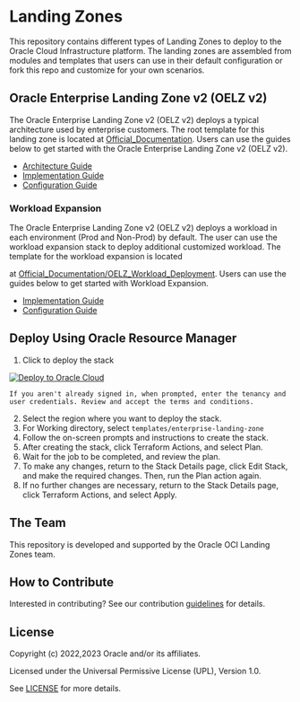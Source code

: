 # Landing Zones

This repository contains different types of Landing Zones to deploy to the Oracle Cloud Infrastructure platform. The landing zones are assembled from modules and templates that users can use in their default configuration or fork this repo and customize for your own scenarios.

## Oracle Enterprise Landing Zone v2 (OELZ v2)

The Oracle Enterprise Landing Zone v2 (OELZ v2) deploys a typical architecture used by enterprise customers. The root template for this landing zone is located at [Official_Documentation](./Official_Documentation/OELZ_Baseline_Deployment). Users can use the guides below to get started with the Oracle Enterprise Landing Zone v2 (OELZ v2).

- [Architecture Guide](./Official_Documentation/OELZ_Baseline_Deployment/Architecture_Guide.md)
- [Implementation Guide](./Official_Documentation/OELZ_Baseline_Deployment/IMPLEMENTATION.md)
- [Configuration Guide](./Official_Documentation/OELZ_Baseline_Deployment/CONFIGURATION.md)

### Workload Expansion
The Oracle Enterprise Landing Zone v2 (OELZ v2) deploys a workload in each environment (Prod and Non-Prod) by default.
The user can use the workload expansion stack to deploy additional customized workload. The template for the workload expansion is located

at [Official_Documentation/OELZ_Workload_Deployment](./Official_Documentation/OELZ_Workload_Deployment/). Users can use the guides below to get started with Workload Expansion.

- [Implementation Guide](./Official_Documentation/OELZ_Workload_Deployment/IMPLEMENTATION.md)
- [Configuration Guide](./Official_Documentation/OELZ_Workload_Deployment/CONFIGURATION.md)

## Deploy Using Oracle Resource Manager
1. Click to deploy the stack

[![Deploy to Oracle Cloud](https://oci-resourcemanager-plugin.plugins.oci.oraclecloud.com/latest/deploy-to-oracle-cloud.svg)](https://cloud.oracle.com/resourcemanager/stacks/create?zipUrl=https://github.com/coeaccelerators/oci-landing-zones/archive/refs/heads/main.zip)

    If you aren't already signed in, when prompted, enter the tenancy and user credentials. Review and accept the terms and conditions.


2. Select the region where you want to deploy the stack.
3. For Working directory, select `templates/enterprise-landing-zone`
4. Follow the on-screen prompts and instructions to create the stack.
5. After creating the stack, click Terraform Actions, and select Plan.
6. Wait for the job to be completed, and review the plan.
7. To make any changes, return to the Stack Details page, click Edit Stack, and make the required changes. Then, run the Plan action again.
8. If no further changes are necessary, return to the Stack Details page, click Terraform Actions, and select Apply.


## The Team

This repository is developed and supported by the Oracle OCI Landing Zones team.

## How to Contribute

Interested in contributing?  See our contribution [guidelines](CONTRIBUTING.md) for details.

## License

Copyright (c) 2022,2023 Oracle and/or its affiliates.

Licensed under the Universal Permissive License (UPL), Version 1.0.

See [LICENSE](./LICENSE) for more details.
